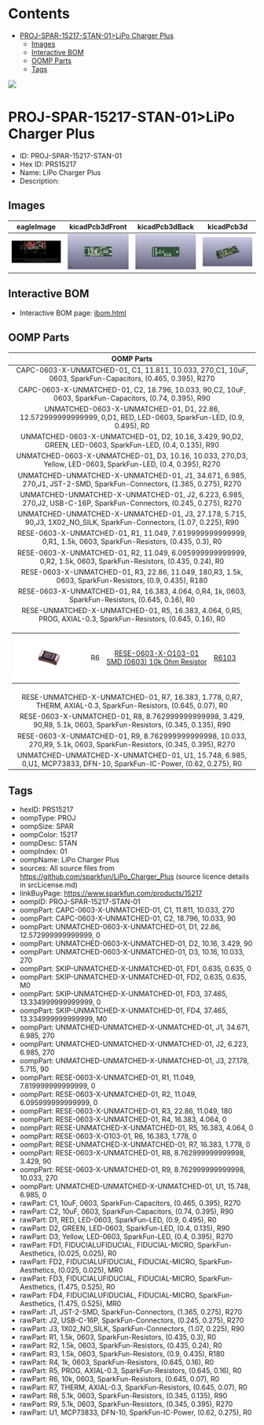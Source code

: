 



Contents
========

* [PROJ-SPAR-15217-STAN-01>LiPo Charger Plus](#proj-spar-15217-stan-01lipo-charger-plus)
	* [Images](#images)
	* [Interactive BOM](#interactive-bom)
	* [OOMP Parts](#oomp-parts)
	* [Tags](#tags)
  
![][im]
# PROJ-SPAR-15217-STAN-01>LiPo Charger Plus

- ID: PROJ-SPAR-15217-STAN-01
- Hex ID: PRS15217
- Name: LiPo Charger Plus
- Description: 

## Images
  
  

|eagleImage|kicadPcb3dFront|kicadPcb3dBack|kicadPcb3d|
| :---: | :---: | :---: | :---: |
|[![eagleImage](eagleImage_140.png)](eagleImage_600.png)|[![kicadPcb3dFront](kicadPcb3dFront_140.png)](kicadPcb3dFront_600.png)|[![kicadPcb3dBack](kicadPcb3dBack_140.png)](kicadPcb3dBack_600.png)|[![kicadPcb3d](kicadPcb3d_140.png)](kicadPcb3d_600.png)|

## Interactive BOM

- Interactive BOM page: [ibom.html](kicad/bom/ibom.html)

## OOMP Parts
  

|OOMP Parts|
| :---: |
|CAPC-0603-X-UNMATCHED-01, C1, 11.811, 10.033, 270,C1, 10uF, 0603, SparkFun-Capacitors, (0.465, 0.395), R270|
|CAPC-0603-X-UNMATCHED-01, C2, 18.796, 10.033, 90,C2, 10uF, 0603, SparkFun-Capacitors, (0.74, 0.395), R90|
|UNMATCHED-0603-X-UNMATCHED-01, D1, 22.86, 12.572999999999999, 0,D1, RED, LED-0603, SparkFun-LED, (0.9, 0.495), R0|
|UNMATCHED-0603-X-UNMATCHED-01, D2, 10.16, 3.429, 90,D2, GREEN, LED-0603, SparkFun-LED, (0.4, 0.135), R90|
|UNMATCHED-0603-X-UNMATCHED-01, D3, 10.16, 10.033, 270,D3, Yellow, LED-0603, SparkFun-LED, (0.4, 0.395), R270|
|UNMATCHED-UNMATCHED-X-UNMATCHED-01, J1, 34.671, 6.985, 270,J1, JST-2-SMD, SparkFun-Connectors, (1.365, 0.275), R270|
|UNMATCHED-UNMATCHED-X-UNMATCHED-01, J2, 6.223, 6.985, 270,J2, USB-C-16P, SparkFun-Connectors, (0.245, 0.275), R270|
|UNMATCHED-UNMATCHED-X-UNMATCHED-01, J3, 27.178, 5.715, 90,J3, 1X02_NO_SILK, SparkFun-Connectors, (1.07, 0.225), R90|
|RESE-0603-X-UNMATCHED-01, R1, 11.049, 7.619999999999999, 0,R1, 1.5k, 0603, SparkFun-Resistors, (0.435, 0.3), R0|
|RESE-0603-X-UNMATCHED-01, R2, 11.049, 6.095999999999999, 0,R2, 1.5k, 0603, SparkFun-Resistors, (0.435, 0.24), R0|
|RESE-0603-X-UNMATCHED-01, R3, 22.86, 11.049, 180,R3, 1.5k, 0603, SparkFun-Resistors, (0.9, 0.435), R180|
|RESE-0603-X-UNMATCHED-01, R4, 16.383, 4.064, 0,R4, 1k, 0603, SparkFun-Resistors, (0.645, 0.16), R0|
|RESE-UNMATCHED-X-UNMATCHED-01, R5, 16.383, 4.064, 0,R5, PROG, AXIAL-0.3, SparkFun-Resistors, (0.645, 0.16), R0|
|<table><tr><td>![RESE-0603-X-O103-01](https://raw.githubusercontent.com/oomlout/oomlout_OOMP_parts/main/RESE-0603-X-O103-01/image_140.jpg)</td><td> R6</td><td>[RESE-0603-X-O103-01<br>SMD (0603) 10k Ohm Resistor](https://github.com/oomlout/oomlout_OOMP_parts/tree/main/RESE-0603-X-O103-01/)</td><td>[R6103](https://github.com/oomlout/oomlout_OOMP_parts/tree/main/RESE-0603-X-O103-01/)</td></tr></table>|
|RESE-UNMATCHED-X-UNMATCHED-01, R7, 16.383, 1.778, 0,R7, THERM, AXIAL-0.3, SparkFun-Resistors, (0.645, 0.07), R0|
|RESE-0603-X-UNMATCHED-01, R8, 8.762999999999998, 3.429, 90,R8, 5.1k, 0603, SparkFun-Resistors, (0.345, 0.135), R90|
|RESE-0603-X-UNMATCHED-01, R9, 8.762999999999998, 10.033, 270,R9, 5.1k, 0603, SparkFun-Resistors, (0.345, 0.395), R270|
|UNMATCHED-UNMATCHED-X-UNMATCHED-01, U1, 15.748, 6.985, 0,U1, MCP73833, DFN-10, SparkFun-IC-Power, (0.62, 0.275), R0|

## Tags

- hexID: PRS15217
- oompType: PROJ
- oompSize: SPAR
- oompColor: 15217
- oompDesc: STAN
- oompIndex: 01
- oompName: LiPo Charger Plus
- sources: All source files from https://github.com/sparkfun/LiPo_Charger_Plus (source licence details in srcLicense.md)
- linkBuyPage: https://www.sparkfun.com/products/15217
- oompID: PROJ-SPAR-15217-STAN-01
- oompPart: CAPC-0603-X-UNMATCHED-01, C1, 11.811, 10.033, 270
- oompPart: CAPC-0603-X-UNMATCHED-01, C2, 18.796, 10.033, 90
- oompPart: UNMATCHED-0603-X-UNMATCHED-01, D1, 22.86, 12.572999999999999, 0
- oompPart: UNMATCHED-0603-X-UNMATCHED-01, D2, 10.16, 3.429, 90
- oompPart: UNMATCHED-0603-X-UNMATCHED-01, D3, 10.16, 10.033, 270
- oompPart: SKIP-UNMATCHED-X-UNMATCHED-01, FD1, 0.635, 0.635, 0
- oompPart: SKIP-UNMATCHED-X-UNMATCHED-01, FD2, 0.635, 0.635, M0
- oompPart: SKIP-UNMATCHED-X-UNMATCHED-01, FD3, 37.465, 13.334999999999999, 0
- oompPart: SKIP-UNMATCHED-X-UNMATCHED-01, FD4, 37.465, 13.334999999999999, M0
- oompPart: UNMATCHED-UNMATCHED-X-UNMATCHED-01, J1, 34.671, 6.985, 270
- oompPart: UNMATCHED-UNMATCHED-X-UNMATCHED-01, J2, 6.223, 6.985, 270
- oompPart: UNMATCHED-UNMATCHED-X-UNMATCHED-01, J3, 27.178, 5.715, 90
- oompPart: RESE-0603-X-UNMATCHED-01, R1, 11.049, 7.619999999999999, 0
- oompPart: RESE-0603-X-UNMATCHED-01, R2, 11.049, 6.095999999999999, 0
- oompPart: RESE-0603-X-UNMATCHED-01, R3, 22.86, 11.049, 180
- oompPart: RESE-0603-X-UNMATCHED-01, R4, 16.383, 4.064, 0
- oompPart: RESE-UNMATCHED-X-UNMATCHED-01, R5, 16.383, 4.064, 0
- oompPart: RESE-0603-X-O103-01, R6, 16.383, 1.778, 0
- oompPart: RESE-UNMATCHED-X-UNMATCHED-01, R7, 16.383, 1.778, 0
- oompPart: RESE-0603-X-UNMATCHED-01, R8, 8.762999999999998, 3.429, 90
- oompPart: RESE-0603-X-UNMATCHED-01, R9, 8.762999999999998, 10.033, 270
- oompPart: UNMATCHED-UNMATCHED-X-UNMATCHED-01, U1, 15.748, 6.985, 0
- rawPart: C1, 10uF, 0603, SparkFun-Capacitors, (0.465, 0.395), R270
- rawPart: C2, 10uF, 0603, SparkFun-Capacitors, (0.74, 0.395), R90
- rawPart: D1, RED, LED-0603, SparkFun-LED, (0.9, 0.495), R0
- rawPart: D2, GREEN, LED-0603, SparkFun-LED, (0.4, 0.135), R90
- rawPart: D3, Yellow, LED-0603, SparkFun-LED, (0.4, 0.395), R270
- rawPart: FD1, FIDUCIALUFIDUCIAL, FIDUCIAL-MICRO, SparkFun-Aesthetics, (0.025, 0.025), R0
- rawPart: FD2, FIDUCIALUFIDUCIAL, FIDUCIAL-MICRO, SparkFun-Aesthetics, (0.025, 0.025), MR0
- rawPart: FD3, FIDUCIALUFIDUCIAL, FIDUCIAL-MICRO, SparkFun-Aesthetics, (1.475, 0.525), R0
- rawPart: FD4, FIDUCIALUFIDUCIAL, FIDUCIAL-MICRO, SparkFun-Aesthetics, (1.475, 0.525), MR0
- rawPart: J1, JST-2-SMD, SparkFun-Connectors, (1.365, 0.275), R270
- rawPart: J2, USB-C-16P, SparkFun-Connectors, (0.245, 0.275), R270
- rawPart: J3, 1X02_NO_SILK, SparkFun-Connectors, (1.07, 0.225), R90
- rawPart: R1, 1.5k, 0603, SparkFun-Resistors, (0.435, 0.3), R0
- rawPart: R2, 1.5k, 0603, SparkFun-Resistors, (0.435, 0.24), R0
- rawPart: R3, 1.5k, 0603, SparkFun-Resistors, (0.9, 0.435), R180
- rawPart: R4, 1k, 0603, SparkFun-Resistors, (0.645, 0.16), R0
- rawPart: R5, PROG, AXIAL-0.3, SparkFun-Resistors, (0.645, 0.16), R0
- rawPart: R6, 10k, 0603, SparkFun-Resistors, (0.645, 0.07), R0
- rawPart: R7, THERM, AXIAL-0.3, SparkFun-Resistors, (0.645, 0.07), R0
- rawPart: R8, 5.1k, 0603, SparkFun-Resistors, (0.345, 0.135), R90
- rawPart: R9, 5.1k, 0603, SparkFun-Resistors, (0.345, 0.395), R270
- rawPart: U1, MCP73833, DFN-10, SparkFun-IC-Power, (0.62, 0.275), R0



[im]: kicadPcb3d_450.png
